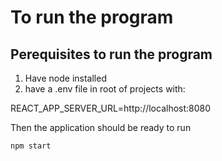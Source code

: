 # To run the program
## Perequisites to run the program
1. Have node installed
2. have a .env file in root of projects with:

REACT_APP_SERVER_URL=http://localhost:8080

Then the application should be ready to run
```
npm start
```